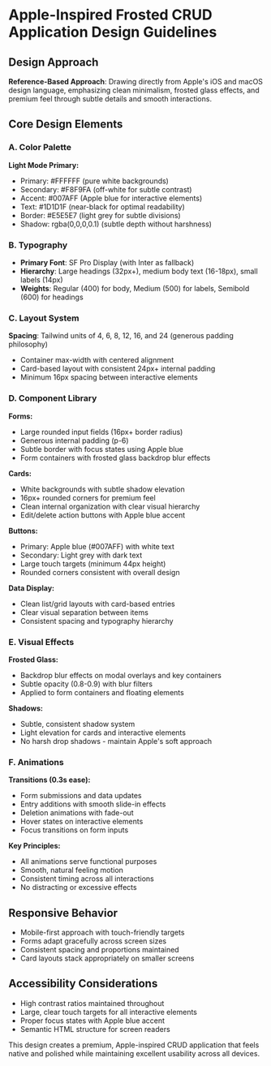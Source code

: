 # Apple-Inspired Frosted CRUD Application Design Guidelines

## Design Approach
**Reference-Based Approach**: Drawing directly from Apple's iOS and macOS design language, emphasizing clean minimalism, frosted glass effects, and premium feel through subtle details and smooth interactions.

## Core Design Elements

### A. Color Palette
**Light Mode Primary:**
- Primary: #FFFFFF (pure white backgrounds)
- Secondary: #F8F9FA (off-white for subtle contrast)
- Accent: #007AFF (Apple blue for interactive elements)
- Text: #1D1D1F (near-black for optimal readability)
- Border: #E5E5E7 (light grey for subtle divisions)
- Shadow: rgba(0,0,0,0.1) (subtle depth without harshness)

### B. Typography
- **Primary Font**: SF Pro Display (with Inter as fallback)
- **Hierarchy**: Large headings (32px+), medium body text (16-18px), small labels (14px)
- **Weights**: Regular (400) for body, Medium (500) for labels, Semibold (600) for headings

### C. Layout System
**Spacing**: Tailwind units of 4, 6, 8, 12, 16, and 24 (generous padding philosophy)
- Container max-width with centered alignment
- Card-based layout with consistent 24px+ internal padding
- Minimum 16px spacing between interactive elements

### D. Component Library

**Forms:**
- Large rounded input fields (16px+ border radius)
- Generous internal padding (p-6)
- Subtle border with focus states using Apple blue
- Form containers with frosted glass backdrop blur effects

**Cards:**
- White backgrounds with subtle shadow elevation
- 16px+ rounded corners for premium feel
- Clean internal organization with clear visual hierarchy
- Edit/delete action buttons with Apple blue accent

**Buttons:**
- Primary: Apple blue (#007AFF) with white text
- Secondary: Light grey with dark text
- Large touch targets (minimum 44px height)
- Rounded corners consistent with overall design

**Data Display:**
- Clean list/grid layouts with card-based entries
- Clear visual separation between items
- Consistent spacing and typography hierarchy

### E. Visual Effects
**Frosted Glass:**
- Backdrop blur effects on modal overlays and key containers
- Subtle opacity (0.8-0.9) with blur filters
- Applied to form containers and floating elements

**Shadows:**
- Subtle, consistent shadow system
- Light elevation for cards and interactive elements
- No harsh drop shadows - maintain Apple's soft approach

### F. Animations
**Transitions (0.3s ease):**
- Form submissions and data updates
- Entry additions with smooth slide-in effects
- Deletion animations with fade-out
- Hover states on interactive elements
- Focus transitions on form inputs

**Key Principles:**
- All animations serve functional purposes
- Smooth, natural feeling motion
- Consistent timing across all interactions
- No distracting or excessive effects

## Responsive Behavior
- Mobile-first approach with touch-friendly targets
- Forms adapt gracefully across screen sizes
- Consistent spacing and proportions maintained
- Card layouts stack appropriately on smaller screens

## Accessibility Considerations
- High contrast ratios maintained throughout
- Large, clear touch targets for all interactive elements
- Proper focus states with Apple blue accent
- Semantic HTML structure for screen readers

This design creates a premium, Apple-inspired CRUD application that feels native and polished while maintaining excellent usability across all devices.